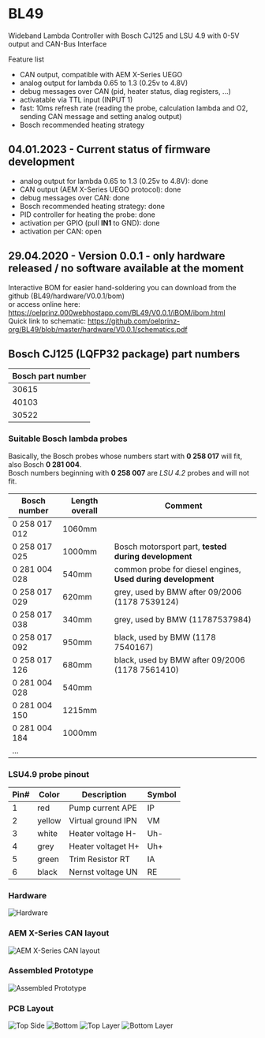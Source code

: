 # BL49

Wideband Lambda Controller with Bosch CJ125 and LSU 4.9 with 0-5V output and CAN-Bus Interface

Feature list

- CAN output, compatible with AEM X-Series UEGO
- analog output for lambda 0.65 to 1.3 (0.25v to 4.8V)
- debug messages over CAN (pid, heater status, diag registers, ...)
- activatable via TTL input (INPUT 1)
- fast: 10ms refresh rate (reading the probe, calculation lambda and O2, sending CAN message and setting analog output)
- Bosch recommended heating strategy

## 04.01.2023 - Current status of firmware development

- analog output for lambda 0.65 to 1.3 (0.25v to 4.8V): done
- CAN output (AEM X-Series UEGO protocol): done
- debug messages over CAN: done
- Bosch recommended heating strategy: done
- PID controller for heating the probe: done
- activation per GPIO (pull **IN1** to GND): done
- activation per CAN: open

## 29.04.2020 - Version 0.0.1 - only hardware released / no software available at the moment  

Interactive BOM for easier hand-soldering you can download from the github (BL49/hardware/V0.0.1/bom)  
or access online here: <https://oelprinz.000webhostapp.com/BL49/V0.0.1/iBOM/ibom.html>  
Quick link to schematic: <https://github.com/oelprinz-org/BL49/blob/master/hardware/V0.0.1/schematics.pdf>  

## Bosch CJ125 (LQFP32 package) part numbers

|Bosch part number|
|:----------------|
|30615|
|40103|
|30522|

### Suitable Bosch lambda probes

Basically, the Bosch probes whose numbers start with **0 258 017** will fit, also Bosch **0 281 004**.  
Bosch numbers beginning with **0 258 007** are *LSU 4.2* probes and will not fit.

|Bosch number  |Length overall|Comment|
|--------------|--------------|-------|
|0 258 017 012 |1060mm||
|0 258 017 025 |1000mm|Bosch motorsport part, **tested during development**|
|0 281 004 028 |540mm|common probe for diesel engines, **Used during development**|
|0 258 017 029 |620mm|grey, used by BMW after 09/2006 (1178 7539124)|
|0 258 017 038 |340mm|grey, used by BMW (11787537984)|
|0 258 017 092 |950mm|black, used by BMW (1178 7540167)|
|0 258 017 126 |680mm|black, used by BMW after 09/2006 (1178 7561410)|
|0 281 004 028 |540mm||
|0 281 004 150 |1215mm||
|0 281 004 184 |1000mm||
|...|||

### LSU4.9 probe pinout

|Pin#|Color|Description|Symbol|
|----|-----|--------|-----------|
|1|red|Pump current APE|IP|
|2|yellow|Virtual ground IPN|VM|
|3|white|Heater voltage H-|Uh-|
|4|grey|Heater voltaget H+|Uh+|
|5|green|Trim Resistor RT|IA|
|6|black|Nernst voltage UN|RE|

### Hardware

![Hardware](./hardware/Datasheet/bl49_01.jpg)

### AEM X-Series CAN layout

![AEM X-Series CAN layout](./hardware/Datasheet/can_layout.png)

### Assembled Prototype

![Assembled Prototype](./hardware/V0.0.1/V0.0.0_assembled.jpeg)

### PCB Layout

![Top Side](./hardware/V0.0.1/top.png)
![Bottom](./hardware/V0.0.1/bottom.png)
![Top Layer](./hardware/V0.0.1/top_layer.png)
![Bottom Layer](./hardware/V0.0.1/bottom_layer.png)
